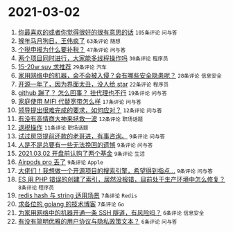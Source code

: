 # 2021-03-02

1. [你最喜欢的或者你觉得很好的很有意思的话](https://www.v2ex.com/t/757491) `105条评论` `问与答`
1. [猴年马月狗日，王伟疯了](https://www.v2ex.com/t/757489) `63条评论` `随想`
1. [个税申报为什么要补税？](https://www.v2ex.com/t/757538) `47条评论` `问与答`
1. [两个项目同时进行，大家能多线程操作吗](https://www.v2ex.com/t/757543) `30条评论` `程序员`
1. [15-20w suv 求推荐](https://www.v2ex.com/t/757499) `29条评论` `汽车`
1. [家用网络中的机器，会不会被入侵？会有哪些安全隐患呢？](https://www.v2ex.com/t/757503) `28条评论` `信息安全`
1. [开源一年了，因为界面太丑，没人给 star](https://www.v2ex.com/t/757516) `22条评论` `程序员`
1. [github 蹦了？ 怎么回事？ 挂代理也不行](https://www.v2ex.com/t/757511) `19条评论` `问与答`
1. [家庭使用 MIFI 代替宽带怎么样](https://www.v2ex.com/t/757492) `17条评论` `问与答`
1. [领导提出很难完成的要求，如何应对？](https://www.v2ex.com/t/757533) `12条评论` `问与答`
1. [有没有高情商大神来拯救一波](https://www.v2ex.com/t/757531) `12条评论` `职场话题`
1. [退税操作](https://www.v2ex.com/t/757505) `11条评论` `职场话题`
1. [试过房贷提前还款的老哥进，有事咨询。](https://www.v2ex.com/t/757546) `9条评论` `问与答`
1. [人是不是总要有一些无法挽回的遗憾](https://www.v2ex.com/t/757540) `9条评论` `问与答`
1. [2021.03.02 开盘前认购了两个基金](https://www.v2ex.com/t/757523) `9条评论` `生活`
1. [Airpods pro 丢了](https://www.v2ex.com/t/757518) `9条评论` `Apple`
1. [大佬们！我想做一个开源项目的搜索引擎，希望得到指点...](https://www.v2ex.com/t/757517) `9条评论` `问与答`
1. [ES 用 PHP 错误的创建了索引，居然没报错，目前处于生产环境中怎么修复？](https://www.v2ex.com/t/757494) `8条评论` `程序员`
1. [redis hash 与 string 适用场景](https://www.v2ex.com/t/757544) `7条评论` `Redis`
1. [求各位的 golang 的技术博客](https://www.v2ex.com/t/757537) `7条评论` `Go`
1. [为家用网络中的机器开通一条 SSH 隧道，有风险吗？](https://www.v2ex.com/t/757579) `6条评论` `信息安全`
1. [有没有简明优雅的用户协议与隐私政策文本？](https://www.v2ex.com/t/757560) `6条评论` `问与答`
